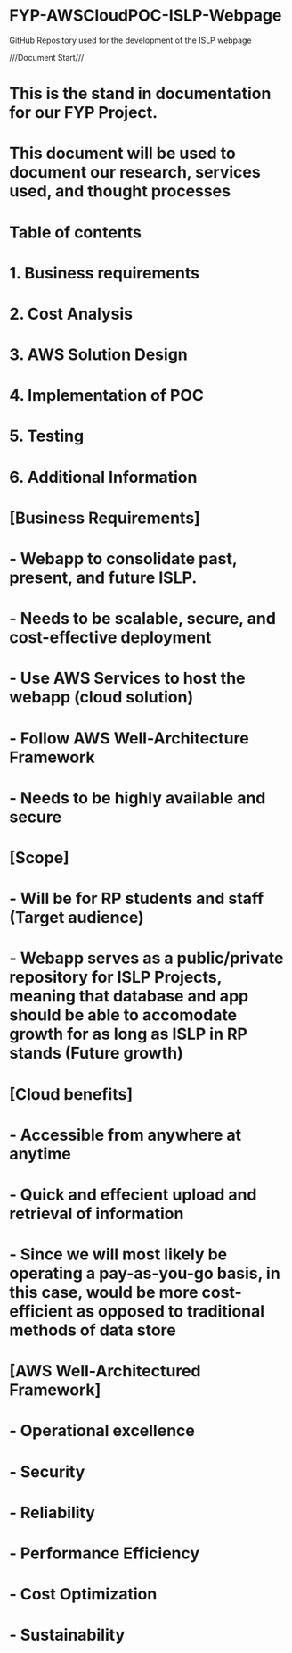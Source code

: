 # FYP-AWSCloudPOC-ISLP-Webpage
GitHub Repository used for the development of the ISLP webpage




///Document Start///
# This is the stand in documentation for our FYP Project.
# This document will be used to document our research, services used, and thought processes
# Table of contents
# 1. Business requirements
# 2. Cost Analysis
# 3. AWS Solution Design
# 4. Implementation of POC
# 5. Testing
# 6. Additional Information


# [Business Requirements]
# - Webapp to consolidate past, present, and future ISLP.
# - Needs to be scalable, secure, and cost-effective deployment
# - Use AWS Services to host the webapp (cloud solution)
# - Follow AWS Well-Architecture Framework
# - Needs to be highly available and secure
# [Scope]
# - Will be for RP students and staff (Target audience)
# - Webapp serves as a public/private repository for ISLP Projects, meaning that database and app should be able to accomodate growth for as long as ISLP in RP stands (Future growth)
# [Cloud benefits]
# - Accessible from anywhere at anytime
# - Quick and effecient upload and retrieval of information
# - Since we will most likely be operating a pay-as-you-go basis, in this case, would be more cost-efficient as opposed to traditional methods of data store
# [AWS Well-Architectured Framework]
# - Operational excellence 
# - Security
# - Reliability
# - Performance Efficiency 
# - Cost Optimization 
# - Sustainability
